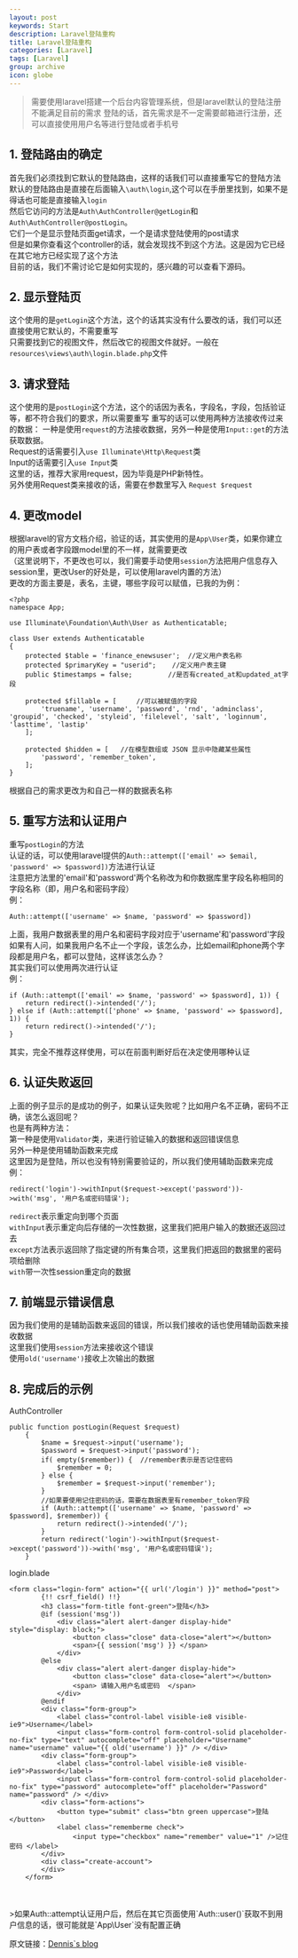 ```yaml
---
layout: post
keywords: Start
description: Laravel登陆重构
title: Laravel登陆重构
categories: [Laravel]
tags: [Laravel]
group: archive
icon: globe
---
```




>需要使用laravel搭建一个后台内容管理系统，但是laravel默认的登陆注册不能满足目前的需求
>登陆的话，首先需求是不一定需要邮箱进行注册，还可以直接使用用户名等进行登陆或者手机号

## 1. 登陆路由的确定
首先我们必须找到它默认的登陆路由，这样的话我们可以直接重写它的登陆方法<br>
默认的登陆路由是直接在后面输入`\auth\login`,这个可以在手册里找到，如果不是得话也可能是直接输入`login`<br>
然后它访问的方法是`Auth\AuthController@getLogin`和`Auth\AuthController@postLogin`。<br>
它们一个是显示登陆页面get请求，一个是请求登陆使用的post请求<br>
但是如果你查看这个controller的话，就会发现找不到这个方法。这是因为它已经在其它地方已经实现了这个方法<br>
目前的话，我们不需讨论它是如何实现的，感兴趣的可以查看下源码。

## 2. 显示登陆页
这个使用的是`getLogin`这个方法，这个的话其实没有什么要改的话，我们可以还直接使用它默认的，不需要重写<br>
只需要找到它的视图文件，然后改它的视图文件就好。一般在`resources\views\auth\login.blade.php`文件<br>

## 3. 请求登陆
这个使用的是`postLogin`这个方法，这个的话因为表名，字段名，字段，包括验证等，都不符合我们的要求，所以需要重写
重写的话可以使用两种方法接收传过来的数据：
一种是使用`request`的方法接收数据，另外一种是使用`Input::get`的方法获取数据。<br>
Request的话需要引入`use Illuminate\Http\Request`类<br>
Input的话需要引入`use Input`类<br>
这里的话，推荐大家用request，因为毕竟是PHP新特性。<br>
另外使用Request类来接收的话，需要在参数里写入 `Request $request`<br>


## 4. 更改model
根据laravel的官方文档介绍，验证的话，其实使用的是`App\User`类，如果你建立的用户表或者字段跟model里的不一样，就需要更改<br>
（这里说明下，不更改也可以，我们需要手动使用`session`方法把用户信息存入session里，更改User的好处是，可以使用laravel内置的方法）<br>
更改的方面主要是，表名，主键，哪些字段可以赋值，已我的为例：

    <?php
    namespace App;
    
    use Illuminate\Foundation\Auth\User as Authenticatable;
    
    class User extends Authenticatable
    {
        protected $table = 'finance_enewsuser';  //定义用户表名称
        protected $primaryKey = "userid";    //定义用户表主键
        public $timestamps = false;         //是否有created_at和updated_at字段

        protected $fillable = [     //可以被赋值的字段
            'truename', 'username', 'password', 'rnd', 'adminclass', 'groupid', 'checked', 'styleid', 'filelevel', 'salt', 'loginnum', 'lasttime', 'lastip'
        ];
    
        protected $hidden = [   //在模型数组或 JSON 显示中隐藏某些属性
            'password', 'remember_token',
        ];
    }
根据自己的需求更改为和自己一样的数据表名称

## 5. 重写方法和认证用户
重写`postLogin`的方法<br>
认证的话，可以使用laravel提供的`Auth::attempt(['email' => $email, 'password' => $password])`方法进行认证<br>
注意把方法里的'email'和'password'两个名称改为和你数据库里字段名称相同的字段名称（即，用户名和密码字段）<br>
例：

    Auth::attempt(['username' => $name, 'password' => $password])
上面，我用户数据表里的用户名和密码字段对应于'username'和'password'字段<br>
如果有人问，如果我用户名不止一个字段，该怎么办，比如email和phone两个字段都是用户名，都可以登陆，这样该怎么办？<br>
其实我们可以使用两次进行认证<br>
例：
    
    if (Auth::attempt(['email' => $name, 'password' => $password], 1)) {
        return redirect()->intended('/');
    } else if (Auth::attempt(['phone' => $name, 'password' => $password], 1)) {
        return redirect()->intended('/');
    }
其实，完全不推荐这样使用，可以在前面判断好后在决定使用哪种认证


## 6. 认证失败返回
上面的例子显示的是成功的例子，如果认证失败呢？比如用户名不正确，密码不正确，该怎么返回呢？<br>
也是有两种方法：<br>
    第一种是使用`Validator`类，来进行验证输入的数据和返回错误信息<br>
    另外一种是使用辅助函数来完成<br>
这里因为是登陆，所以也没有特别需要验证的，所以我们使用辅助函数来完成<br>
例：

    redirect('login')->withInput($request->except('password'))->with('msg', '用户名或密码错误');
`redirect`表示重定向到哪个页面<br>
`withInput`表示重定向后存储的一次性数据，这里我们把用户输入的数据还返回过去<br>
`except`方法表示返回除了指定键的所有集合项，这里我们把返回的数据里的密码项给删除<br>
`with`带一次性session重定向的数据<br>

## 7. 前端显示错误信息
因为我们使用的是辅助函数来返回的错误，所以我们接收的话也使用辅助函数来接收数据<br>
这里我们使用`session`方法来接收这个错误<br>
使用`old('username')`接收上次输出的数据<br>


## 8. 完成后的示例
AuthController

    public function postLogin(Request $request)
        {
            $name = $request->input('username');
            $password = $request->input('password');
            if( empty($remember)) {  //remember表示是否记住密码
                $remember = 0;
            } else {
                $remember = $request->input('remember');
            }
            //如果要使用记住密码的话，需要在数据表里有remember_token字段
            if (Auth::attempt(['username' => $name, 'password' => $password], $remember)) {  
                return redirect()->intended('/');
            }
            return redirect('login')->withInput($request->except('password'))->with('msg', '用户名或密码错误');
        }

login.blade

    <form class="login-form" action="{{ url('/login') }}" method="post">
            {!! csrf_field() !!}
            <h3 class="form-title font-green">登陆</h3>
            @if (session('msg'))
                <div class="alert alert-danger display-hide"  style="display: block;">
                    <button class="close" data-close="alert"></button>
                    <span>{{ session('msg') }} </span>
                </div>
            @else
                <div class="alert alert-danger display-hide">
                    <button class="close" data-close="alert"></button>
                    <span> 请输入用户名或密码  </span>
                </div>
            @endif
            <div class="form-group">
                <label class="control-label visible-ie8 visible-ie9">Username</label>
                <input class="form-control form-control-solid placeholder-no-fix" type="text" autocomplete="off" placeholder="Username" name="username" value="{{ old('username') }}" /> </div>
            <div class="form-group">
                <label class="control-label visible-ie8 visible-ie9">Password</label>
                <input class="form-control form-control-solid placeholder-no-fix" type="password" autocomplete="off" placeholder="Password" name="password" /> </div>
            <div class="form-actions">
                <button type="submit" class="btn green uppercase">登陆</button>
                <label class="rememberme check">
                    <input type="checkbox" name="remember" value="1" />记住密码 </label>
            </div>
            <div class="create-account">
            </div>
        </form>
<br>
<br>
>如果Auth::attempt认证用户后，然后在其它页面使用`Auth::user()`获取不到用户信息的话，很可能就是`App\User`没有配置正确


原文链接：[Dennis`s blog](http://ukagaka.github.io/laravel/2016/07/31/laravel-log.html)